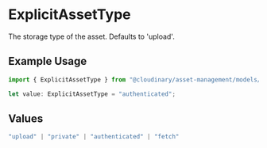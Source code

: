 # ExplicitAssetType

The storage type of the asset. Defaults to 'upload'.

## Example Usage

```typescript
import { ExplicitAssetType } from "@cloudinary/asset-management/models/operations";

let value: ExplicitAssetType = "authenticated";
```

## Values

```typescript
"upload" | "private" | "authenticated" | "fetch"
```